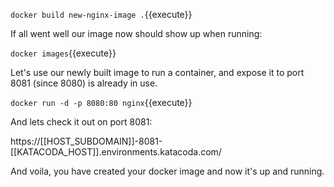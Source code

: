 `docker build new-nginx-image .`{{execute}}

If all went well our image now should show up when running:

`docker images`{{execute}}

Let's use our newly built image to run a container, and expose it to port 8081 (since 8080) is already in use.

`docker run -d -p 8080:80 nginx`{{execute}}

And lets check it out on port 8081:

https://[[HOST_SUBDOMAIN]]-8081-[[KATACODA_HOST]].environments.katacoda.com/

And voila, you have created your docker image and now it's up and running.